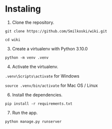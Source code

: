 Instaling
=====

1. Clone the repository.

`git clone https://github.com/Smilkoski/wiki.git`

`cd wiki`

3. Create a virtualenv with Python 3.10.0

`python -m venv .venv`

4. Activate the virtualenv.

`.venv\Scripts\activate` for Windows

`source .venv/bin/activate` for Mac OS / Linux

6. Install the dependencies.

`pip install -r requirements.txt`

7. Run the app.

`python manage.py runserver`

